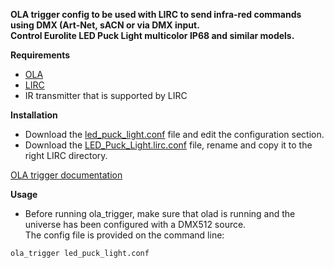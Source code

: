 **OLA trigger config to be used with LIRC to send infra-red commands using DMX (Art-Net, sACN or via DMX input.**  
**Control Eurolite LED Puck Light multicolor IP68 and similar models.**

**Requirements**

* [OLA](https://www.openlighting.org/ola/)
* [LIRC](http://www.lirc.org)
* IR transmitter that is supported by LIRC

**Installation**
  
* Download the [led_puck_light.conf](led_puck_light.conf) file and edit the configuration section.
* Download the [LED_Puck_Light.lirc.conf](LED_Puck_Light.lirc.conf) file, rename and copy it to the right LIRC directory.

[OLA trigger documentation](https://www.openlighting.org/ola/advanced-topics/ola-dmx-trigger/)

**Usage** 

* Before running ola_trigger, make sure that olad is running and the universe has been configured with a DMX512 source.  
The config file is provided on the command line:

`ola_trigger led_puck_light.conf`
